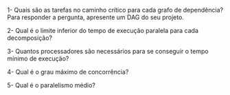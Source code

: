 1- Quais são as tarefas no caminho crítico para cada grafo de dependência? Para responder a pergunta, apresente um DAG do seu projeto.

2- Qual é o limite inferior do tempo de execução paralela para cada decomposição?

3- Quantos processadores são necessários para se conseguir o tempo mínimo de execução?

4- Qual é o grau máximo de concorrência?

5- Qual é o paralelismo médio?
